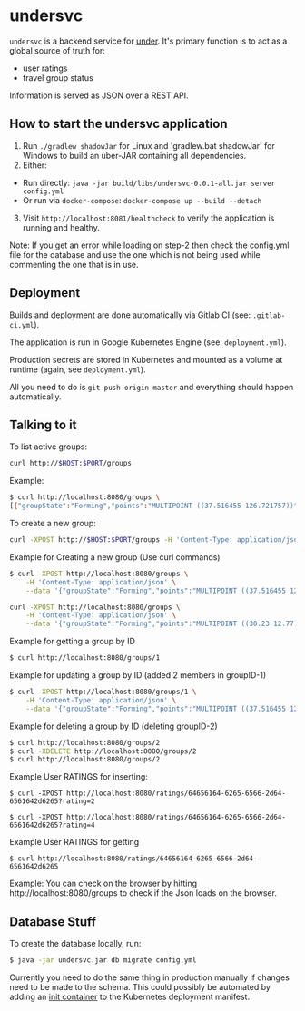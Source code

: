 # undersvc

`undersvc` is a backend service for [under](https://gitlab.com/ase-under/under).
It's primary function is to act as a global source of truth for:
* user ratings
* travel group status

Information is served as JSON over a REST API.

How to start the undersvc application
---

1. Run `./gradlew shadowJar` for Linux and 'gradlew.bat shadowJar' for Windows to build  an uber-JAR containing all dependencies.
2. Either:
  - Run directly: `java -jar build/libs/undersvc-0.0.1-all.jar server config.yml`
  - Or run via `docker-compose`: `docker-compose up --build --detach`
3. Visit `http://localhost:8081/healthcheck` to verify the application is running and healthy.


Note: If you get an error while loading on step-2 then check the config.yml file for the database and use the one which is not being used while commenting the one that is in use.

Deployment
---

Builds and deployment are done automatically via Gitlab CI (see: `.gitlab-ci.yml`).

The application is run in Google Kubernetes Engine (see: `deployment.yml`).

Production secrets are stored in Kubernetes and mounted as a volume at runtime (again, see `deployment.yml`).

All you need to do is `git push origin master` and everything should happen automatically.

Talking to it
---
To list active groups:
```bash
curl http://$HOST:$PORT/groups
```

Example:
```bash
$ curl http://localhost:8080/groups \
[{"groupState":"Forming","points":"MULTIPOINT ((37.516455 126.721757))","memberUUIDs":["64656164-6265-6566-2d64-6561642d6265"],"createTime":0,"depTime":1000,"restrictions":{"MaxPeople":3}}]
```

To create a new group:
```bash
curl -XPOST http://$HOST:$PORT/groups -H 'Content-Type: application/json' --data '$GROUP_JSON'
```

Example for Creating a new group (Use curl commands)
```bash
$ curl -XPOST http://localhost:8080/groups \
    -H 'Content-Type: application/json' \
    --data '{"groupState":"Forming","points":"MULTIPOINT ((37.516455 126.721757))","memberUUIDs":["64656164-6265-6566-2d64-6561642d6265"],"createTime":0,"depTime":1000,"restrictions":{"MaxPeople":3}}'

curl -XPOST http://localhost:8080/groups \
    -H 'Content-Type: application/json' \
    --data '{"groupState":"Forming","points":"MULTIPOINT ((30.23 12.77))","memberUUIDs":["deadbeef-cafe-babe-dead-deadcafebabe"],"createTime":0,"depTime":1000,"restrictions":{"MaxPeople":3}}'

```
Example for getting a group by ID
```bash
$ curl http://localhost:8080/groups/1
```

Example for updating a group by ID (added 2 members in groupID-1)
```bash
$ curl -XPOST http://localhost:8080/groups/1 \
    -H 'Content-Type: application/json' \
    --data '{"groupState":"Forming","points":"MULTIPOINT ((37.516455 126.721757))","memberUUIDs":["64656164-6265-6566-2d64-6561642d6265","deadbeef-cafe-babe-dead-deadcafebabe","dead1728-1111-2222-3333-deadcafebabe"],"createTime":0,"depTime":1000,"restrictions":{"MaxPeople":3}}'

```

Example for deleting a group by ID (deleting groupID-2)
```bash
$ curl http://localhost:8080/groups/2
$ curl -XDELETE http://localhost:8080/groups/2
$ curl http://localhost:8080/groups/2
```

Example User RATINGS for inserting:
```
$ curl -XPOST http://localhost:8080/ratings/64656164-6265-6566-2d64-6561642d6265?rating=2

$ curl -XPOST http://localhost:8080/ratings/64656164-6265-6566-2d64-6561642d6265?rating=4

```
Example User RATINGS for getting
```
$ curl http://localhost:8080/ratings/64656164-6265-6566-2d64-6561642d6265

```


Example:
You can check on the browser by hitting http://localhost:8080/groups to check if the Json loads on the browser.

Database Stuff
---

To create the database locally, run:

```bash
$ java -jar undersvc.jar db migrate config.yml
```

Currently you need to do the same thing in production manually if changes need to be made to the schema. This could possibly be automated by adding an [init container](https://kubernetes.io/docs/concepts/workloads/pods/init-containers/) to the Kubernetes deployment manifest.
